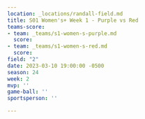 ```yaml
---
location: _locations/randall-field.md
title: S01 Women's+ Week 1 - Purple vs Red
teams-score:
- team: _teams/s1-women-s-purple.md
  score: 
- team: _teams/s1-women-s-red.md
  score: 
field: "2"
date: 2023-03-10 19:00:00 -0500
season: 24
week: 2
mvp: ''
game-ball: ''
sportsperson: ''

---
```

